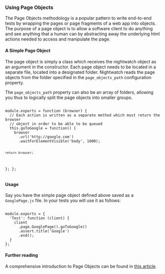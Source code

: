 ### Using Page Objects

The Page Objects methodology is a popular pattern to write end-to-end tests by wrapping the pages or page fragments of a web app into objects. 
The purpose of a page object is to allow a software client to do anything and see anything that a human can by abstracting away the underlying html actions needed to access and manipulate the page.

#### A Simple Page Object

The page object is simply a class which receives the nightwatch object as an argument in the constructor. Each page object needs to be located in a separate file, located into a designated folder.
Nightwatch reads the page objects from the folder specified in the `page_objects_path` configuration property. 
  
The `page_objects_path` property can also be an array of folders, allowing you thus to logically split the page objects into smaller groups.  

<div class="sample-test">
<pre data-language="javascript"><code class="language-javascript">
module.exports = function (browser) {
  // Each action is written as a separate method which must return the browser
  // object in order to be able to be queued
  this.goToGoogle = function() {
    browser
      .url('http://google.com')
      .waitForElementVisible('body', 1000);

    return browser;
  };
};
</code></pre>
</div>

#### Usage

Say you have the simple page object defined above saved as a `GooglePage.js` file. In your tests you will use it as follows:

<div class="sample-test">
<pre data-language="javascript"><code class="language-javascript">
module.exports = {
  'Test': function (client) {
    client
      .page.GooglePage().goToGoogle()
      .assert.title('Google')
      .end();
  }
};
</code></pre>
</div>

#### Further reading
A comprehensive introduction to Page Objects can be found in <a href="http://martinfowler.com/bliki/PageObject.html" target="_blank">this article</a>. 
